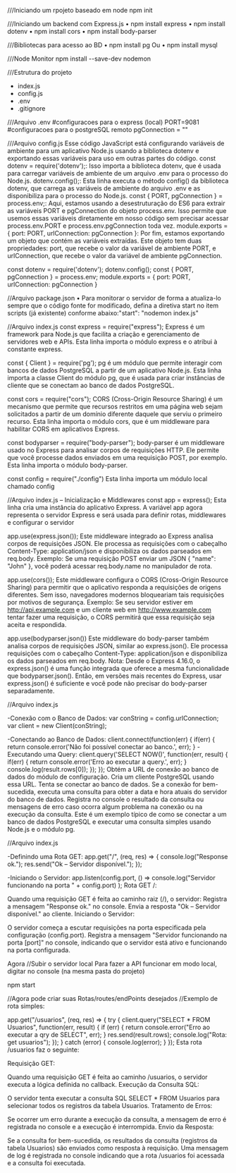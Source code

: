 ///Iniciando um rpojeto baseado em node
npm init

///Iniciando um backend com Express.js
• npm install express
• npm install dotenv
• npm install cors
• npm install body-parser

///Bibliotecas para acesso ao BD
• npm install pg 
Ou
• npm install mysql

///Node Monitor
npm install --save-dev nodemon

///Estrutura do projeto
- index.js
- config.js
- .env
- .gitignore

///Arquivo .env
#configuracoes para o express (local)
PORT=9081
#configuracoes para o postgreSQL remoto
pgConnection = "<urlConexao>"

///Arquivo config.js
Esse código JavaScript está configurando variáveis de ambiente para um aplicativo Node.js usando a biblioteca dotenv e exportando essas variáveis para uso em outras partes do código.
const dotenv = require('dotenv');: Isso importa a biblioteca dotenv, que é usada para carregar variáveis de ambiente de um arquivo .env para o processo do Node.js.
dotenv.config();: Esta linha executa o método config() da biblioteca dotenv, que carrega as variáveis de ambiente do arquivo .env e as disponibiliza para o processo do Node.js.
const { PORT, pgConnection } = process.env;: Aqui, estamos usando a desestruturação do ES6 para extrair as variáveis PORT e pgConnection do objeto process.env. Isso permite que usemos essas variáveis diretamente em nosso código sem precisar acessar process.env.PORT e process.env.pgConnection toda vez.
module.exports = { port: PORT, urlConnection: pgConnection }: Por fim, estamos exportando um objeto que contém as variáveis extraídas. Este objeto tem duas propriedades: port, que recebe o valor da variável de ambiente PORT, e urlConnection, que recebe o valor da variável de ambiente pgConnection.

const dotenv = require('dotenv');
dotenv.config();
const {
 PORT,
 pgConnection
} = process.env;
module.exports = {
 port: PORT,
 urlConnection: pgConnection
}

//Arquivo package.json
• Para monitorar o servidor de forma a atualiza-lo sempre que o código fonte for 
modificado, defina a diretiva start no item scripts (já existente) conforme 
abaixo:"start": "nodemon index.js"

//Arquivo index.js
const express = require("express");
Express é um framework para Node.js que facilita a criação e gerenciamento de servidores web e APIs. Esta linha importa o módulo express e o atribui à constante express.

const { Client } = require('pg');
pg é um módulo que permite interagir com bancos de dados PostgreSQL a partir de um aplicativo Node.js. Esta linha importa a classe Client do módulo pg, que é usada para criar instâncias de cliente que se conectam ao banco de dados PostgreSQL.

const cors = require("cors");
CORS (Cross-Origin Resource Sharing) é um mecanismo que permite que recursos restritos em uma página web sejam solicitados a partir de um domínio diferente daquele que serviu o primeiro recurso. Esta linha importa o módulo cors, que é um middleware para habilitar CORS em aplicativos Express.

const bodyparser = require("body-parser");
body-parser é um middleware usado no Express para analisar corpos de requisições HTTP. Ele permite que você processe dados enviados em uma requisição POST, por exemplo. Esta linha importa o módulo body-parser.

const config = require("./config")
Esta linha importa um módulo local chamado config

//Arquivo index.js – Inicialização e Middlewares
const app = express();
Esta linha cria uma instância do aplicativo Express. A variável app agora representa o servidor Express e será usada para definir rotas, middlewares e configurar o servidor

app.use(express.json());
Este middleware integrado ao Express analisa corpos de requisições JSON. Ele processa as requisições com o cabeçalho Content-Type: application/json e disponibiliza os dados parseados em req.body.
Exemplo: Se uma requisição POST enviar um JSON { "name": "John" }, você poderá acessar req.body.name no manipulador de rota.

app.use(cors());
Este middleware configura o CORS (Cross-Origin Resource Sharing) para permitir que o aplicativo responda a requisições de origens diferentes. Sem isso, navegadores modernos bloqueariam tais requisições por motivos de segurança.
Exemplo: Se seu servidor estiver em http://api.example.com e um cliente web em http://www.example.com tentar fazer uma requisição, o CORS permitirá que essa requisição seja aceita e respondida.

app.use(bodyparser.json())
Este middleware do body-parser também analisa corpos de requisições JSON, similar ao express.json(). Ele processa requisições com o cabeçalho Content-Type: application/json e disponibiliza os dados parseados em req.body.
Nota: Desde o Express 4.16.0, o express.json() é uma função integrada que oferece a mesma funcionalidade que bodyparser.json(). Então, em versões mais recentes do Express, usar express.json() é suficiente e você pode não precisar do body-parser separadamente.

//Arquivo index.js

-Conexão com o Banco de Dados:
var conString = config.urlConnection;
var client = new Client(conString);

-Conectando ao Banco de Dados:
client.connect(function(err) {
  if(err) {
    return console.error('Não foi possível conectar ao banco.', err);
  }
-Executando uma Query:
  client.query('SELECT NOW()', function(err, result) {
    if(err) {
      return console.error('Erro ao executar a query.', err);
    }
    console.log(result.rows[0]);
  });
});
Obtém a URL de conexão ao banco de dados do módulo de configuração.
Cria um cliente PostgreSQL usando essa URL.
Tenta se conectar ao banco de dados.
Se a conexão for bem-sucedida, executa uma consulta para obter a data e hora atuais do servidor do banco de dados.
Registra no console o resultado da consulta ou mensagens de erro caso ocorra algum problema na conexão ou na execução da consulta.
Este é um exemplo típico de como se conectar a um banco de dados PostgreSQL e executar uma consulta simples usando Node.js e o módulo pg.

//Arquivo index.js

-Definindo uma Rota GET:
app.get("/", (req, res) => {
  console.log("Response ok.");
  res.send("Ok – Servidor disponível.");
});

-Iniciando o Servidor:
app.listen(config.port, () =>
  console.log("Servidor funcionando na porta " + config.port)
);
Rota GET /:

Quando uma requisição GET é feita ao caminho raiz (/), o servidor:
Registra a mensagem "Response ok." no console.
Envia a resposta "Ok – Servidor disponível." ao cliente.
Iniciando o Servidor:

O servidor começa a escutar requisições na porta especificada pela configuração (config.port).
Registra a mensagem "Servidor funcionando na porta [port]" no console, indicando que o servidor está ativo e funcionando na porta configurada.

Agora 
//Subir o servidor local
 Para fazer a API funcionar em modo local, digitar no console (na mesma pasta 
do projeto)

npm start

//Agora pode criar suas Rotas/routes/endPoints desejados
//Exemplo de rota simples:

app.get("/usuarios", (req, res) => {
  try {
    client.query("SELECT * FROM Usuarios", function(err, result) {
      if (err) {
        return console.error("Erro ao executar a qry de SELECT", err);
      }
      res.send(result.rows);
      console.log("Rota: get usuarios");
    });
  } catch (error) {
    console.log(error);
  }
});
Esta rota /usuarios faz o seguinte:

Requisição GET:

Quando uma requisição GET é feita ao caminho /usuarios, o servidor executa a lógica definida no callback.
Execução da Consulta SQL:

O servidor tenta executar a consulta SQL SELECT * FROM Usuarios para selecionar todos os registros da tabela Usuarios.
Tratamento de Erros:

Se ocorrer um erro durante a execução da consulta, a mensagem de erro é registrada no console e a execução é interrompida.
Envio da Resposta:

Se a consulta for bem-sucedida, os resultados da consulta (registros da tabela Usuarios) são enviados como resposta à requisição.
Uma mensagem de log é registrada no console indicando que a rota /usuarios foi acessada e a consulta foi executada.







